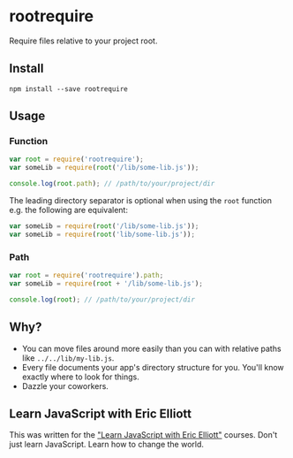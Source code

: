 # rootrequire

Require files relative to your project root.

## Install

```
npm install --save rootrequire
```

## Usage

### Function

```javascript
var root = require('rootrequire');
var someLib = require(root('/lib/some-lib.js'));

console.log(root.path); // /path/to/your/project/dir
```

The leading directory separator is optional when using the `root` function e.g. the following are equivalent:

```javascript
var someLib = require(root('/lib/some-lib.js'));
var someLib = require(root('lib/some-lib.js'));
```

### Path

```js
var root = require('rootrequire').path;
var someLib = require(root + '/lib/some-lib.js');

console.log(root); // /path/to/your/project/dir
```

## Why?

* You can move files around more easily than you can with relative paths like `../../lib/my-lib.js`.
* Every file documents your app's directory structure for you. You'll know exactly where to look for things.
* Dazzle your coworkers.

## Learn JavaScript with Eric Elliott

This was written for the ["Learn JavaScript with Eric Elliott"](https://ericelliottjs.com) courses. Don't just learn JavaScript. Learn how to change the world.
